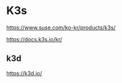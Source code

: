 # K3s

https://www.suse.com/ko-kr/products/k3s/

https://docs.k3s.io/kr/

## k3d

<https://k3d.io/>
